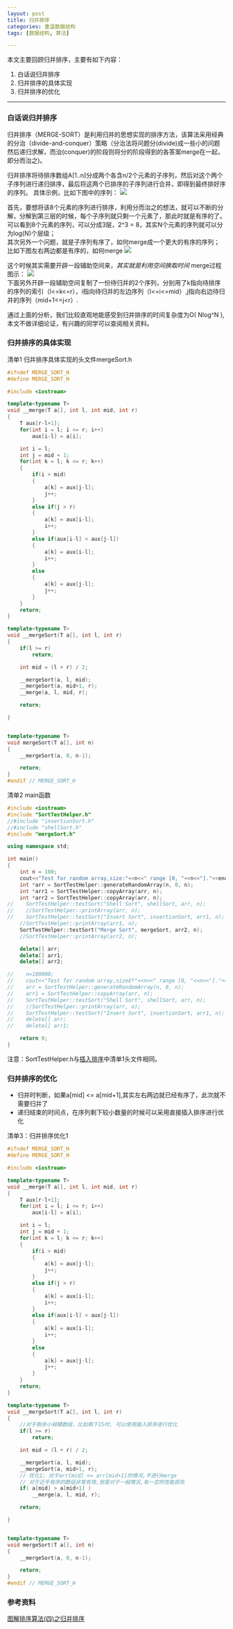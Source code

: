 ```yaml
---
layout: post
title: 归并排序
categories: 重温数据结构
tags: [数据结构, 算法]

---
```


本文主要回顾归并排序，主要有如下内容：  
1. 白话说归并排序  
2. 归并排序的具体实现  
3. 归并排序的优化


***

### 白话说归并排序

   归并排序（MERGE-SORT）是利用归并的思想实现的排序方法，该算法采用经典的分治（divide-and-conquer）策略（分治法将问题分(divide)成一些小的问题然后递归求解，而治(conquer)的阶段则将分的阶段得到的各答案merge在一起，即分而治之)。
   
   归并排序将待排序数组A[1..n]分成两个各含n/2个元素的子序列，然后对这个两个子序列进行递归排序，最后将这两个已排序的子序列进行合并，即得到最终排好序的序列。
具体示例，比如下图中的序列：
![](https://img1.sycdn.imooc.com/szimg/5aca41c00001029d12800720.jpg)  

首先，要想将该8个元素的序列进行排序，利用分而治之的想法，就可以不断的分解，分解到第三层的时候，每个子序列就只剩一个元素了，那此时就是有序的了。
可以看到8个元素的序列，可以分成3层，2^3 = 8，其实N个元素的序列就可以分为log(N)个层级；  
其次另外一个问题，就是子序列有序了，如何merge成一个更大的有序的序列；比如下图左右两边都是有序的，如何merge
![](https://img1.sycdn.imooc.com/szimg/5aca4264000160be12800720.jpg)  

这个时候其实需要开辟一段辅助空间来，*其实就是利用空间换取时间*
merge过程图示：
![](https://img1.sycdn.imooc.com/szimg/5a3b27640001a02712800720.jpg)  
下面另外开辟一段辅助空间复制了一份待归并的2个序列，分别用了k指向待排序的序列的索引（l<=k<=r），i指向待归并的左边序列（l<=i<=mid）,j指向右边待归并的序列（mid+1<=j<r）.

通过上面的分析，我们比较直观地能感受到归并排序的时间复杂度为O( Nlog^N ),本文不做详细论证，有兴趣的同学可以查阅相关资料。
### 归并排序的具体实现
清单1 归并排序具体实现的头文件mergeSort.h
```c++
#ifndef MERGE_SORT_H
#define MERGE_SORT_H

#include <iostream>

template<typename T>
void __merge(T a[], int l, int mid, int r)
{
    T aux[r-l+1];
    for(int i = l; i <= r; i++)
        aux[i-l] = a[i];

    int i = l;
    int j = mid + 1;
    for(int k = l; k <= r; k++)
    {
        if(i > mid)
        {
            a[k] = aux[j-l];
            j++;
        }
        else if(j > r)
        {
            a[k] = aux[i-l];
            i++;
        }
        else if(aux[i-l] < aux[j-l])
        {
            a[k] = aux[i-l];
            i++;
        }
        else
        {
            a[k] = aux[j-l];
            j++;
        }
    }
    return;
}

template<typename T>
void __mergeSort(T a[], int l, int r)
{
    if(l >= r)
        return;

    int mid = (l + r) / 2;

    __mergeSort(a, l, mid);
    __mergeSort(a, mid+1, r);
    __merge(a, l, mid, r);

    return;

}


template<typename T>
void mergeSort(T a[], int n)
{
    __mergeSort(a, 0, n-1);

    return;
}
#endif // MERGE_SORT_H
```
清单2 main函数
```c++
#include <iostream>
#include "SortTestHelper.h"
//#include "insertionSort.h"
//#include "shellSort.h"
#include "mergeSort.h"

using namespace std;

int main()
{
    int n = 100;
    cout<<"Test for random array,size:"<<n<<" range [0, "<<n<<"]."<<endl;
    int *arr = SortTestHelper::generateRandomArray(n, 0, n);
    int *arr1 = SortTestHelper::copyArray(arr, n);
    int *arr2 = SortTestHelper::copyArray(arr, n);
//    SortTestHelper::testSort("Shell Sort", shellSort, arr, n);
//    //SortTestHelper::printArray(arr, n);
//    SortTestHelper::testSort("Insert Sort", insertionSort, arr1, n);
    //SortTestHelper::printArray(arr1, n);
    SortTestHelper::testSort("Merge Sort", mergeSort, arr2, n);
    //SortTestHelper::printArray(arr2, n);

    delete[] arr;
    delete[] arr1;
    delete[] arr2;

//    n=100000;
//    cout<<"Test for random array,size£º"<<n<<" range [0, "<<n<<"]."<<endl;
//    arr = SortTestHelper::generateRandomArray(n, 0, n);
//    arr1 = SortTestHelper::copyArray(arr, n);
//    SortTestHelper::testSort("Shell Sort", shellSort, arr, n);
//    //SortTestHelper::printArray(arr, n);
//    SortTestHelper::testSort("Insert Sort", insertionSort, arr1, n);
//    delete[] arr;
//    delete[] arr1;

    return 0;
}
```
注意：SortTestHelper.h与[插入排序](https://ahnselina.github.io/插入排序/)中清单1头文件相同。

### 归并排序的优化
* 归并时判断，如果a[mid] <= a[mid+1],其实左右两边就已经有序了，此次就不需要归并了
* 递归结束的时间点，在序列剩下较小数量的时候可以采用直接插入排序进行优化

清单3：归并排序优化1
```c++
#ifndef MERGE_SORT_H
#define MERGE_SORT_H

#include <iostream>

template<typename T>
void __merge(T a[], int l, int mid, int r)
{
    T aux[r-l+1];
    for(int i = l; i <= r; i++)
        aux[i-l] = a[i];

    int i = l;
    int j = mid + 1;
    for(int k = l; k <= r; k++)
    {
        if(i > mid)
        {
            a[k] = aux[j-l];
            j++;
        }
        else if(j > r)
        {
            a[k] = aux[i-l];
            i++;
        }
        else if(aux[i-l] < aux[j-l])
        {
            a[k] = aux[i-l];
            i++;
        }
        else
        {
            a[k] = aux[j-l];
            j++;
        }
    }
    return;
}

template<typename T>
void __mergeSort(T a[], int l, int r)
{
    //对于剩余小规模数组，比如剩下15时, 可以使用插入排序进行优化
    if(l >= r)
        return;

    int mid = (l + r) / 2;

    __mergeSort(a, l, mid);
    __mergeSort(a, mid+1, r);
    // 优化1: 对于arr[mid] <= arr[mid+1]的情况,不进行merge
    // 对于近乎有序的数组非常有效,但是对于一般情况,有一定的性能损失
    if( a[mid] > a[mid+1] )
        __merge(a, l, mid, r);

    return;

}


template<typename T>
void mergeSort(T a[], int n)
{
    __mergeSort(a, 0, n-1);

    return;
}
#endif // MERGE_SORT_H

```
### 参考资料
[图解排序算法(四)之归并排序](https://www.cnblogs.com/chengxiao/p/6194356.html)  



